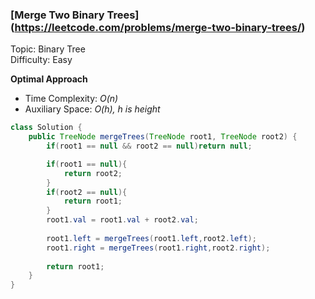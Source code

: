 ### [Merge Two Binary Trees] (https://leetcode.com/problems/merge-two-binary-trees/)

Topic: Binary Tree  
Difficulty: Easy

**Optimal Approach**

- Time Complexity: *O(n)*  
- Auxiliary Space: *O(h), h is height*

```java
class Solution {
    public TreeNode mergeTrees(TreeNode root1, TreeNode root2) {
        if(root1 == null && root2 == null)return null;

        if(root1 == null){
            return root2;
        }
        if(root2 == null){
            return root1;
        }
        root1.val = root1.val + root2.val;
        
        root1.left = mergeTrees(root1.left,root2.left);
        root1.right = mergeTrees(root1.right,root2.right);
        
        return root1;
    }
}
```